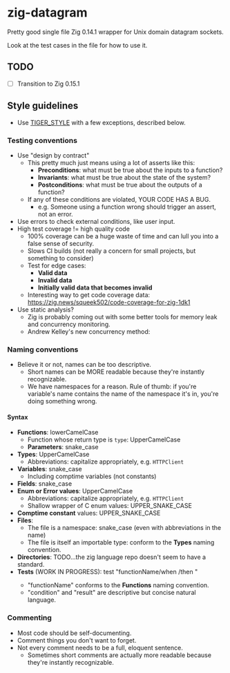 # zig-datagram

Pretty good single file Zig 0.14.1 wrapper for Unix domain datagram sockets.

Look at the test cases in the file for how to use it.

## TODO

- [ ] Transition to Zig 0.15.1

## Style guidelines

- Use [TIGER_STYLE](https://github.com/tigerbeetle/tigerbeetle/blob/main/docs/TIGER_STYLE.md) with a few exceptions, described below.

### Testing conventions

- Use "design by contract"
  - This pretty much just means using a lot of asserts like this:
    - **Preconditions**: what must be true about the inputs to a function?
    - **Invariants**: what must be true about the state of the system?
    - **Postconditions**: what must be true about the outputs of a function?
  - If any of these conditions are violated, YOUR CODE HAS A BUG.
    - e.g. Someone using a function wrong should trigger an assert, not an error.
- Use errors to check external conditions, like user input.
- High test coverage != high quality code
  - 100% coverage can be a huge waste of time and can lull you into a false sense of security.
  - Slows CI builds (not really a concern for small projects, but something to consider)
  - Test for edge cases:
    - **Valid data**
    - **Invalid data**
    - **Initially valid data that becomes invalid**
  - Interesting way to get code coverage data: https://zig.news/squeek502/code-coverage-for-zig-1dk1
- Use static analysis?
  - Zig is probably coming out with some better tools for memory leak and concurrency monitoring.
  - Andrew Kelley's new concurrency method:

### Naming conventions

- Believe it or not, names can be too descriptive.
  - Short names can be MORE readable because they're instantly recognizable.
  - We have namespaces for a reason. Rule of thumb: if you're variable's name contains the name of the namespace it's in, you're doing something wrong.

#### Syntax

- **Functions**: lowerCamelCase
  - Function whose return type is `type`: UpperCamelCase
  - **Parameters**: snake_case
- **Types**: UpperCamelCase
  - Abbreviations: capitalize appropriately, e.g. `HTTPClient`
- **Variables**: snake_case
  - Including comptime variables (not constants)
- **Fields**: snake_case
- **Enum or Error values**: UpperCamelCase
  - Abbreviations: capitalize appropriately, e.g. `HTTPClient`
  - Shallow wrapper of C enum values: UPPER_SNAKE_CASE
- **Comptime constant** values: UPPER_SNAKE_CASE
- **Files**:
  - The file is a namespace: snake_case (even with abbreviations in the name)
  - The file is itself an importable type: conform to the **Types** naming convention.
- **Directories**: TODO...the zig language repo doesn't seem to have a standard.
- **Tests** (WORK IN PROGRESS): test "functionName/when <condition>/then <result>"
  - "functionName" conforms to the **Functions** naming convention.
  - "condition" and "result" are descriptive but concise natural language.

### Commenting

- Most code should be self-documenting.
- Comment things you don't want to forget.
- Not every comment needs to be a full, eloquent sentence.
  - Sometimes short comments are actually more readable because they're instantly recognizable.
